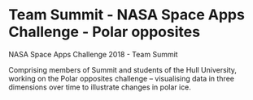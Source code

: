 # Team Summit - NASA Space Apps Challenge - Polar opposites
NASA Space Apps Challenge 2018 - Team Summit

Comprising members of Summit and students of the Hull University, working on the Polar opposites challenge – visualising data in three dimensions over time to illustrate changes in polar ice.
